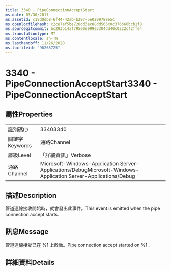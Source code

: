 ```yaml
---
title: 3340 - PipeConnectionAcceptStart
ms.date: 03/30/2017
ms.assetid: c18d0db8-6f44-42ab-b297-5e0209789e5c
ms.openlocfilehash: c2ce7af5be720dd3ac88dd566c0c376b60bcb1f8
ms.sourcegitcommit: bc293b14af795e0e999e3304dd40c0222cf2ffe4
ms.translationtype: MT
ms.contentlocale: zh-TW
ms.lasthandoff: 11/26/2020
ms.locfileid: "96268725"
---
```

# <a name="3340---pipeconnectionacceptstart"></a><span data-ttu-id="bafe5-102">3340 - PipeConnectionAcceptStart</span><span class="sxs-lookup"><span data-stu-id="bafe5-102">3340 - PipeConnectionAcceptStart</span></span>

## <a name="properties"></a><span data-ttu-id="bafe5-103">屬性</span><span class="sxs-lookup"><span data-stu-id="bafe5-103">Properties</span></span>  
  
|||  
|-|-|  
|<span data-ttu-id="bafe5-104">識別碼</span><span class="sxs-lookup"><span data-stu-id="bafe5-104">ID</span></span>|<span data-ttu-id="bafe5-105">3340</span><span class="sxs-lookup"><span data-stu-id="bafe5-105">3340</span></span>|  
|<span data-ttu-id="bafe5-106">關鍵字</span><span class="sxs-lookup"><span data-stu-id="bafe5-106">Keywords</span></span>|<span data-ttu-id="bafe5-107">通路</span><span class="sxs-lookup"><span data-stu-id="bafe5-107">Channel</span></span>|  
|<span data-ttu-id="bafe5-108">層級</span><span class="sxs-lookup"><span data-stu-id="bafe5-108">Level</span></span>|<span data-ttu-id="bafe5-109">「詳細資訊」</span><span class="sxs-lookup"><span data-stu-id="bafe5-109">Verbose</span></span>|  
|<span data-ttu-id="bafe5-110">通路</span><span class="sxs-lookup"><span data-stu-id="bafe5-110">Channel</span></span>|<span data-ttu-id="bafe5-111">Microsoft-Windows-Application Server-Applications/Debug</span><span class="sxs-lookup"><span data-stu-id="bafe5-111">Microsoft-Windows-Application Server-Applications/Debug</span></span>|  
  
## <a name="description"></a><span data-ttu-id="bafe5-112">描述</span><span class="sxs-lookup"><span data-stu-id="bafe5-112">Description</span></span>  

 <span data-ttu-id="bafe5-113">管道連線接收開始時，就會發出此事件。</span><span class="sxs-lookup"><span data-stu-id="bafe5-113">This event is emitted when the pipe connection accept starts.</span></span>  
  
## <a name="message"></a><span data-ttu-id="bafe5-114">訊息</span><span class="sxs-lookup"><span data-stu-id="bafe5-114">Message</span></span>  

 <span data-ttu-id="bafe5-115">管道連線接受已在 %1 上啟動。</span><span class="sxs-lookup"><span data-stu-id="bafe5-115">Pipe connection accept started on %1 .</span></span>  
  
## <a name="details"></a><span data-ttu-id="bafe5-116">詳細資料</span><span class="sxs-lookup"><span data-stu-id="bafe5-116">Details</span></span>
